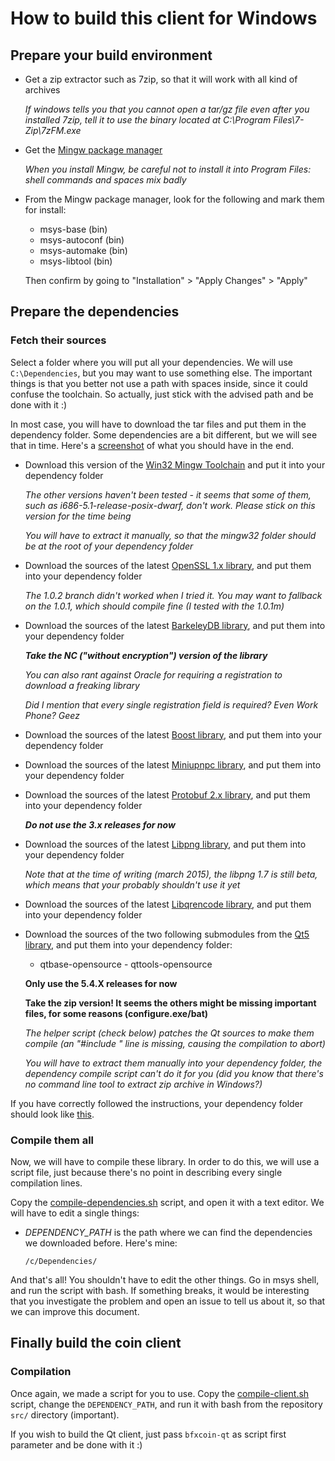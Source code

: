 # How to build this client for Windows

## Prepare your build environment

  - Get a zip extractor such as 7zip, so that it will work with all kind of archives

    *If windows tells you that you cannot open a tar/gz file even after you installed 7zip, tell it to use the binary located at C:\Program Files\7-Zip\7zFM.exe*

  - Get the [Mingw package manager](http://sourceforge.net/projects/mingw/files/Installer/mingw-get-setup.exe/download)

    *When you install Mingw, be careful not to install it into Program Files: shell commands and spaces mix badly*

  - From the Mingw package manager, look for the following and mark them for install:

      - msys-base (bin)
      - msys-autoconf (bin)
      - msys-automake (bin)
      - msys-libtool (bin)

    Then confirm by going to "Installation" > "Apply Changes" > "Apply"

## Prepare the dependencies

### Fetch their sources

Select a folder where you will put all your dependencies. We will use `C:\Dependencies`, but you may want to use something else. The important things is that you better not use a path with spaces inside, since it could confuse the toolchain. So actually, just stick with the advised path and be done with it :)

In most case, you will have to download the tar files and put them in the dependency folder. Some dependencies are a bit different, but we will see that in time. Here's a [screenshot](http://i.imgur.com/JHc7yJW.png) of what you should have in the end.

  - Download this version of the [Win32 Mingw Toolchain](http://sourceforge.net/projects/mingw-w64/files/Toolchains%20targetting%20Win32/Personal%20Builds/mingw-builds/4.9.2/threads-posix/dwarf/i686-4.9.2-release-posix-dwarf-rt_v3-rev1.7z/download) and put it into your dependency folder

    *The other versions haven't been tested - it seems that some of them, such as i686-5.1-release-posix-dwarf, don't work. Please stick on this version for the time being*

    *You will have to extract it manually, so that the mingw32 folder should be at the root of your dependency folder*

  - Download the sources of the latest [OpenSSL 1.x library](https://www.openssl.org/sources/), and put them into your dependency folder

    *The 1.0.2 branch didn't worked when I tried it. You may want to fallback on the 1.0.1, which should compile fine (I tested with the 1.0.1m)*

  - Download the sources of the latest [BarkeleyDB library](http://www.oracle.com/technetwork/database/database-technologies/berkeleydb/downloads/index-082944.html), and put them into your dependency folder

    ***Take the NC ("without encryption") version of the library***

    *You can also rant against Oracle for requiring a registration to download a freaking library*

    *Did I mention that every single registration field is required? Even Work Phone? Geez*

  - Download the sources of the latest [Boost library](http://www.boost.org/users/download/), and put them into your dependency folder

  - Download the sources of the latest [Miniupnpc library](http://miniupnp.free.fr/files/), and put them into your dependency folder

  - Download the sources of the latest [Protobuf 2.x library](https://github.com/google/protobuf/releases), and put them into your dependency folder

    ***Do not use the 3.x releases for now***

  - Download the sources of the latest [Libpng library](http://sourceforge.net/projects/libpng/files/), and put them into your dependency folder

    *Note that at the time of writing (march 2015), the libpng 1.7 is still beta, which means that your probably shouldn't use it yet*

  - Download the sources of the latest [Libqrencode library](http://fukuchi.org/works/qrencode/), and put them into your dependency folder

  - Download the sources of the two following submodules from the [Qt5 library](http://download.qt.io/archive/qt/), and put them into your dependency folder:

      - qtbase-opensource
            - qttools-opensource

    **Only use the 5.4.X releases for now**

    **Take the zip version! It seems the others might be missing important files, for some reasons (configure.exe/bat)**

    *The helper script (check below) patches the Qt sources to make them compile (an "#include <cstdio>" line is missing, causing the compilation to abort)*

    *You will have to extract them manually into your dependency folder, the dependency compile script can't do it for you (did you know that there's no command line tool to extract zip archive in Windows?)*

If you have correctly followed the instructions, your dependency folder should look like [this](http://i.imgur.com/JHc7yJW.png).

### Compile them all

Now, we will have to compile these library. In order to do this, we will use a script file, just because there's no point in describing every single compilation lines.

Copy the [compile-dependencies.sh](https://github.com/bfxcoin/bfxcoin/blob/master/docs/contrib/windows/compile-dependencies.sh) script, and open it with a text editor. We will have to edit a single things:

  - *DEPENDENCY_PATH* is the path where we can find the dependencies we downloaded before. Here's mine:

    ```
    /c/Dependencies/
    ```

And that's all! You shouldn't have to edit the other things. Go in msys shell, and run the script with bash. If something breaks, it would be interesting that you investigate the problem and open an issue to tell us about it, so that we can improve this document.

## Finally build the coin client

### Compilation

Once again, we made a script for you to use. Copy the [compile-client.sh](https://github.com/bfxcoin/bfxcoin/blob/master/docs/contrib/windows/compile-client.sh) script, change the `DEPENDENCY_PATH`, and run it with bash from the repository `src/` directory (important).

If you wish to build the Qt client, just pass `bfxcoin-qt` as script first parameter and be done with it :)
